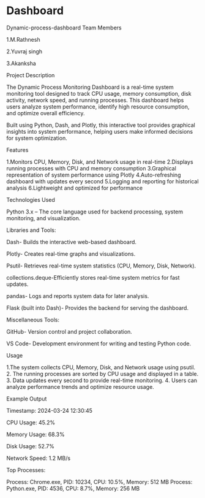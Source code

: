 # Dashboard
Dynamic-process-dashboard
Team Members

1.M.Rathnesh

2.Yuvraj singh

3.Akanksha

Project Description

The Dynamic Process Monitoring Dashboard is a real-time system monitoring tool designed to track CPU usage, memory consumption, disk activity, network speed, and running processes. This dashboard helps users analyze system performance, identify high resource consumption, and optimize overall efficiency.

Built using Python, Dash, and Plotly, this interactive tool provides graphical insights into system performance, helping users make informed decisions for system optimization.

Features

1.Monitors CPU, Memory, Disk, and Network usage in real-time 2.Displays running processes with CPU and memory consumption 3.Graphical representation of system performance using Plotly 4.Auto-refreshing dashboard with updates every second 5.Logging and reporting for historical analysis 6.Lightweight and optimized for performance

Technologies Used

Python 3.x – The core language used for backend processing, system monitoring, and visualization.

Libraries and Tools:

Dash- Builds the interactive web-based dashboard.

Plotly- Creates real-time graphs and visualizations.

Psutil- Retrieves real-time system statistics (CPU, Memory, Disk, Network).

collections.deque-Efficiently stores real-time system metrics for fast updates.

pandas- Logs and reports system data for later analysis.

Flask (built into Dash)- Provides the backend for serving the dashboard.

Miscellaneous Tools:

GitHub- Version control and project collaboration.

VS Code- Development environment for writing and testing Python code.

Usage

1.The system collects CPU, Memory, Disk, and Network usage using psutil. 2. The running processes are sorted by CPU usage and displayed in a table. 3️. Data updates every second to provide real-time monitoring. 4️. Users can analyze performance trends and optimize resource usage.

Example Output

Timestamp: 2024-03-24 12:30:45

CPU Usage: 45.2%

Memory Usage: 68.3%

Disk Usage: 52.7%

Network Speed: 1.2 MB/s

Top Processes:

Process: Chrome.exe, PID: 10234, CPU: 10.5%, Memory: 512 MB
Process: Python.exe, PID: 4536, CPU: 8.7%, Memory: 256 MB
